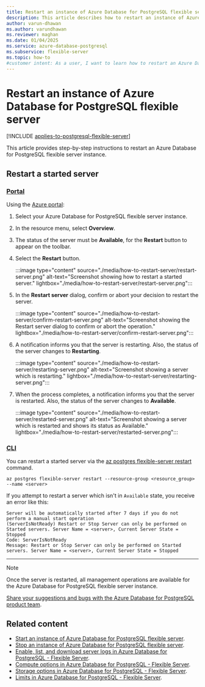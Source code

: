 ```yaml
---
title: Restart an instance of Azure Database for PostgreSQL flexible server
description: This article describes how to restart an instance of Azure Database for PostgreSQL flexible server.
author: varun-dhawan
ms.author: varundhawan
ms.reviewer: maghan
ms.date: 01/04/2025
ms.service: azure-database-postgresql
ms.subservice: flexible-server
ms.topic: how-to
#customer intent: As a user, I want to learn how to restart an Azure Database for PostgreSQL flexible server instance, so that I can manage my server efficiently.
---
```


# Restart an instance of Azure Database for PostgreSQL flexible server

[!INCLUDE [applies-to-postgresql-flexible-server](~/reusable-content/ce-skilling/azure/includes/postgresql/includes/applies-to-postgresql-flexible-server.md)]

This article provides step-by-step instructions to restart an Azure Database for PostgreSQL flexible server instance.

## Restart a started server

### [Portal](#tab/portal-restart-server)

Using the [Azure portal](https://portal.azure.com/):

1. Select your Azure Database for PostgreSQL flexible server instance.

2. In the resource menu, select **Overview**.

3. The status of the server must be **Available**, for the **Restart** button to appear on the toolbar.

3. Select the **Restart** button.

    :::image type="content" source="./media/how-to-restart-server/restart-server.png" alt-text="Screenshot showing how to restart a started server." lightbox="./media/how-to-restart-server/restart-server.png":::

4. In the **Restart server** dialog, confirm or abort your decision to restart the server.

    :::image type="content" source="./media/how-to-restart-server/confirm-restart-server.png" alt-text="Screenshot showing the Restart server dialog to confirm or abort the operation." lightbox="./media/how-to-restart-server/confirm-restart-server.png":::


5. A notification informs you that the server is restarting. Also, the status of the server changes to **Restarting**.

    :::image type="content" source="./media/how-to-restart-server/restarting-server.png" alt-text="Screenshot showing a server which is restarting." lightbox="./media/how-to-restart-server/restarting-server.png":::

6. When the process completes, a notification informs you that the server is restarted. Also, the status of the server changes to **Available**.

    :::image type="content" source="./media/how-to-restart-server/restarted-server.png" alt-text="Screenshot showing a server which is restarted and shows its status as Available." lightbox="./media/how-to-restart-server/restarted-server.png":::

### [CLI](#tab/cli-restart-server)

You can restart a started server via the [az postgres flexible-server restart](/cli/azure/postgres/flexible-server#az-postgres-flexible-server-restart) command.

```azurecli-interactive
az postgres flexible-server restart --resource-group <resource_group> --name <server>
```

If you attempt to restart a server which isn't in `Available` state, you receive an error like this:

```output
Server will be automatically started after 7 days if you do not perform a manual start operation
(ServerIsNotReady) Restart or Stop Server can only be performed on Started servers. Server Name = <server>, Current Server State = Stopped
Code: ServerIsNotReady
Message: Restart or Stop Server can only be performed on Started servers. Server Name = <server>, Current Server State = Stopped
```

---

> [!NOTE]
> Once the server is restarted, all management operations are available for the Azure Database for PostgreSQL flexible server instance.

[Share your suggestions and bugs with the Azure Database for PostgreSQL product team](https://aka.ms/pgfeedback).

## Related content

- [Start an instance of Azure Database for PostgreSQL flexible server](how-to-start-server.md).
- [Stop an instance of Azure Database for PostgreSQL flexible server](how-to-stop-server.md).
- [Enable, list, and download server logs in Azure Database for PostgreSQL - Flexible Server](how-to-server-logs-portal.md).
- [Compute options in Azure Database for PostgreSQL - Flexible Server](concepts-compute.md).
- [Storage options in Azure Database for PostgreSQL - Flexible Server](concepts-storage.md).
- [Limits in Azure Database for PostgreSQL - Flexible Server](concepts-limits.md).
